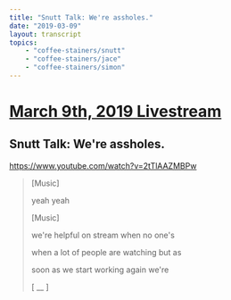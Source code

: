 ```yaml
---
title: "Snutt Talk: We're assholes."
date: "2019-03-09"
layout: transcript
topics:
    - "coffee-stainers/snutt"
    - "coffee-stainers/jace"
    - "coffee-stainers/simon"
---
```

# [March 9th, 2019 Livestream](../2019-03-09.md)
## Snutt Talk: We're assholes.
https://www.youtube.com/watch?v=2tTlAAZMBPw
> [Music]
> 
> yeah yeah
> 
> [Music]
> 
> we're helpful on stream when no one's
> 
> when a lot of people are watching but as
> 
> soon as we start working again we're
> 
> [ __ ]
> 
